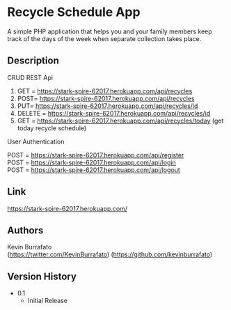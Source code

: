 # Recycle Schedule App

A simple PHP application that helps you and your family members keep track of the days of the week when separate collection takes place.

## Description

CRUD REST Api

1. GET = https://stark-spire-62017.herokuapp.com/api/recycles
2. POST= https://stark-spire-62017.herokuapp.com/api/recycles  
3. PUT= https://stark-spire-62017.herokuapp.com/api/recycles/id 
4. DELETE = https://stark-spire-62017.herokuapp.com/api/recycles/id 
5. GET = https://stark-spire-62017.herokuapp.com/api/recycles/today (get today recycle schedule)

User Authentication

POST = https://stark-spire-62017.herokuapp.com/api/register  
POST = https://stark-spire-62017.herokuapp.com/api/login  
POST = https://stark-spire-62017.herokuapp.com/api/logout 

## Link

https://stark-spire-62017.herokuapp.com/

## Authors

Kevin Burrafato  
(https://twitter.com/KevinBurrafato)
(https://github.com/kevinburrafato)

## Version History

* 0.1
    * Initial Release

